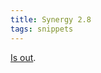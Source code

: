 ```yaml
---
title: Synergy 2.8
tags: snippets
---
```


[Is out](http://wincent.com/a/news/archives/2006/04/synergy_28_avai.php).

